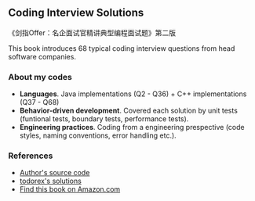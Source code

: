 Coding Interview Solutions
-----
《剑指Offer：名企面试官精讲典型编程面试题》第二版  

This book introduces 68 typical coding interview questions from head software companies. 

### About my codes
- **Languages**. Java implementations (Q2 - Q36) + C++ implementations (Q37 - Q68)
- **Behavior-driven development**. Covered each solution by unit tests (funtional tests, boundary tests, performance tests).
- **Engineering practices**. Coding from a engineering prespective (code styles, naming conventions, error handling etc.).

### References
- [Author's source code](https://github.com/zhedahht/CodingInterviewChinese2)
- [todorex's solutions](https://github.com/todorex/Coding-Interviews)
- [Find this book on Amazon.com](https://www.amazon.sg/%E5%89%91%E6%8C%87Offer-%E5%90%8D%E4%BC%81%E9%9D%A2%E8%AF%95%E5%AE%98%E7%B2%BE%E8%AE%B2%E5%85%B8%E5%9E%8B%E7%BC%96%E7%A8%8B%E9%A2%98-%E7%AC%AC2%E7%89%88-%E4%BD%95%E6%B5%B7%E6%B6%9B/dp/B071FZJ9X2)


